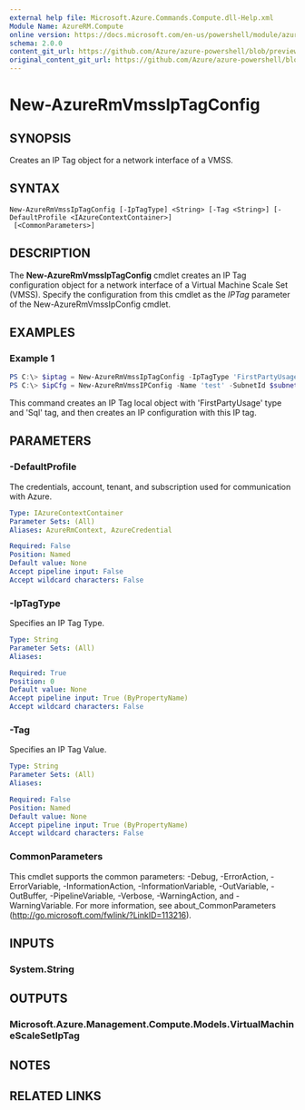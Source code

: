 ```yaml
---
external help file: Microsoft.Azure.Commands.Compute.dll-Help.xml
Module Name: AzureRM.Compute
online version: https://docs.microsoft.com/en-us/powershell/module/azurerm.compute/new-azurermvmssiptagconfig
schema: 2.0.0
content_git_url: https://github.com/Azure/azure-powershell/blob/preview/src/ResourceManager/Compute/Commands.Compute/help/New-AzureRmVmssIpTagConfig.md
original_content_git_url: https://github.com/Azure/azure-powershell/blob/preview/src/ResourceManager/Compute/Commands.Compute/help/New-AzureRmVmssIpTagConfig.md
---
```


# New-AzureRmVmssIpTagConfig

## SYNOPSIS
Creates an IP Tag object for a network interface of a VMSS.

## SYNTAX

```
New-AzureRmVmssIpTagConfig [-IpTagType] <String> [-Tag <String>] [-DefaultProfile <IAzureContextContainer>]
 [<CommonParameters>]
```

## DESCRIPTION
The **New-AzureRmVmssIpTagConfig** cmdlet creates an IP Tag configuration object for a network interface of a Virtual Machine Scale Set (VMSS).
Specify the configuration from this cmdlet as the *IPTag* parameter of the New-AzureRmVmssIpConfig cmdlet.

## EXAMPLES

### Example 1
```powershell
PS C:\> $iptag = New-AzureRmVmssIpTagConfig -IpTagType 'FirstPartyUsage' -Tag 'Sql'
PS C:\> $ipCfg = New-AzureRmVmssIPConfig -Name 'test' -SubnetId $subnetId -IpTag $ipTag;
```

This command creates an IP Tag local object with 'FirstPartyUsage' type and 'Sql' tag, and then creates an IP configuration with this IP tag.

## PARAMETERS

### -DefaultProfile
The credentials, account, tenant, and subscription used for communication with Azure.

```yaml
Type: IAzureContextContainer
Parameter Sets: (All)
Aliases: AzureRmContext, AzureCredential

Required: False
Position: Named
Default value: None
Accept pipeline input: False
Accept wildcard characters: False
```

### -IpTagType
Specifies an IP Tag Type.

```yaml
Type: String
Parameter Sets: (All)
Aliases:

Required: True
Position: 0
Default value: None
Accept pipeline input: True (ByPropertyName)
Accept wildcard characters: False
```

### -Tag
Specifies an IP Tag Value.

```yaml
Type: String
Parameter Sets: (All)
Aliases:

Required: False
Position: Named
Default value: None
Accept pipeline input: True (ByPropertyName)
Accept wildcard characters: False
```

### CommonParameters
This cmdlet supports the common parameters: -Debug, -ErrorAction, -ErrorVariable, -InformationAction, -InformationVariable, -OutVariable, -OutBuffer, -PipelineVariable, -Verbose, -WarningAction, and -WarningVariable. For more information, see about_CommonParameters (<http://go.microsoft.com/fwlink/?LinkID=113216>).

## INPUTS

### System.String

## OUTPUTS

### Microsoft.Azure.Management.Compute.Models.VirtualMachineScaleSetIpTag

## NOTES

## RELATED LINKS
